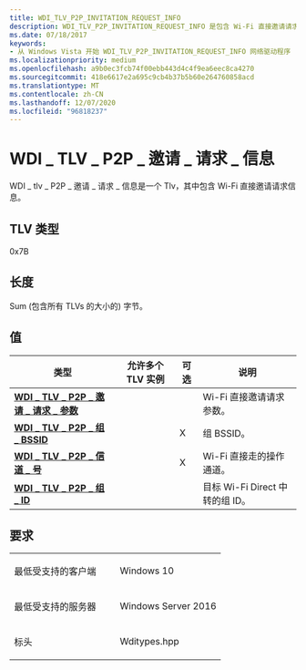 ```yaml
---
title: WDI_TLV_P2P_INVITATION_REQUEST_INFO
description: WDI_TLV_P2P_INVITATION_REQUEST_INFO 是包含 Wi-Fi 直接邀请请求信息的 TLV。
ms.date: 07/18/2017
keywords:
- 从 Windows Vista 开始 WDI_TLV_P2P_INVITATION_REQUEST_INFO 网络驱动程序
ms.localizationpriority: medium
ms.openlocfilehash: a9b0ec3fcb74f00ebb443d4c4f9ea6eec8ca4270
ms.sourcegitcommit: 418e6617e2a695c9cb4b37b5b60e264760858acd
ms.translationtype: MT
ms.contentlocale: zh-CN
ms.lasthandoff: 12/07/2020
ms.locfileid: "96818237"
---
```

# <a name="wdi_tlv_p2p_invitation_request_info"></a>WDI \_ TLV \_ P2P \_ 邀请 \_ 请求 \_ 信息


WDI \_ tlv \_ P2P \_ 邀请 \_ 请求 \_ 信息是一个 Tlv，其中包含 Wi-Fi 直接邀请请求信息。

## <a name="tlv-type"></a>TLV 类型


0x7B

## <a name="length"></a>长度


Sum (包含所有 TLVs 的大小的) 字节。

## <a name="values"></a>值


| 类型                                                                                                | 允许多个 TLV 实例 | 可选 | 说明                                     |
|-----------------------------------------------------------------------------------------------------|--------------------------------|----------|-------------------------------------------------|
| [**WDI \_ TLV \_ P2P \_ 邀请 \_ 请求 \_ 参数**](wdi-tlv-p2p-invitation-request-parameters.md) |                                |          | Wi-Fi 直接邀请请求参数。 |
| [**WDI \_ TLV \_ P2P \_ 组 \_ BSSID**](wdi-tlv-p2p-group-bssid.md)                                      |                                | X        | 组 BSSID。                                |
| [**WDI \_ TLV \_ P2P \_ 信道 \_ 号**](wdi-tlv-p2p-channel-number.md)                                |                                | X        | Wi-Fi 直接走的操作通道。      |
| [**WDI \_ TLV \_ P2P \_ 组 \_ ID**](wdi-tlv-p2p-group-id.md)                                            |                                |          | 目标 Wi-Fi Direct 中转的组 ID。        |

 

<a name="requirements"></a>要求
------------

<table>
<colgroup>
<col width="50%" />
<col width="50%" />
</colgroup>
<tbody>
<tr class="odd">
<td><p>最低受支持的客户端</p></td>
<td><p>Windows 10</p></td>
</tr>
<tr class="even">
<td><p>最低受支持的服务器</p></td>
<td><p>Windows Server 2016</p></td>
</tr>
<tr class="odd">
<td><p>标头</p></td>
<td>Wditypes.hpp</td>
</tr>
</tbody>
</table>

 

 




